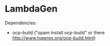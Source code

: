 # LambdaGen


Dependencies:
- ocp-build ("opam install ocp-build" or there http://www.typerex.org/ocp-build.html)